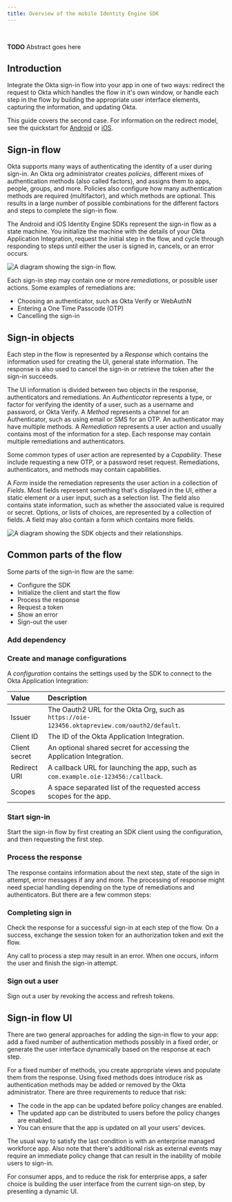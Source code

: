 ```yaml
---
title: Overview of the mobile Identity Engine SDK
---
```


<!-- <div class="oie-embedded-sdk"> -->

<ApiLifecycle access="ie" /><br>

**TODO** Abstract goes here

## Introduction

Integrate the Okta sign-in flow into your app in one of two ways: redirect the request to Okta which handles the flow in it's own window, or handle each step in the flow by building the appropriate user interface elements, capturing the information, and updating Okta.

This guide covers the second case. For information on the redirect model, see the quickstart for [Android](/docs/guides/sign-into-mobile-app-redirect/android/main/) or [iOS](/docs/guides/sign-into-mobile-app-redirect/ios/main/).

## Sign-in flow

Okta supports many ways of authenticating the identity of a user during sign-in. An Okta org administrator creates _policies_, different mixes of authentication methods (also called factors), and assigns them to apps, people, groups, and more. Policies also configure how many authentication methods are required (multifactor), and which methods are optional. This results in a large number of possible combinations for the different factors and steps to complete the sign-in flow.

The Android and iOS Identity Engine SDKs represent the sign-in flow as a state machine. You initialize the machine with the details of your Okta Application Integration, request the initial step in the flow, and cycle through responding to steps until either the user is signed in, cancels, or an error occurs.

<div class="common-image-format">

![A diagram showing the sign-in flow.](/img/mobile-sdk/mobile-idx-basic-flow.png "A diagram that shows the sign-in flow.")

</div>

Each sign-in step may contain one or more _remediations_, or possible user actions. Some examples of remediations are:

- Choosing an authenticator, such as Okta Verify or WebAuthN
- Entering a One Time Passcode (OTP)
- Cancelling the sign-in

## Sign-in objects

Each step in the flow is represented by a _Response_ which contains the information used for creating the UI, general state information. The response is also used to cancel the sign-in or retrieve the token after the sign-in succeeds.

The UI information is divided between two objects in the response, authenticators and remediations. An _Authenticator_ represents a type, or factor for verifying the identity of a user, such as a username and password, or Okta Verify. A _Method_ represents a channel for an Authenticator, such as using email or SMS for an OTP. An authenticator may have multiple methods. A _Remediation_ represents a user action and usually contains most of the information for a step. Each response may contain multiple remediations and authenticators.

Some common types of user action are represented by a _Capability_. These include requesting a new OTP, or a password reset request. Remediations, authenticators, and methods may contain capabilities.

A _Form_ inside the remediation represents the user action in a collection of _Fields_. Most fields represent something that's displayed in the UI, either a static element or a user input, such as a selection list. The field also contains state information, such as whether the associated value is required or secret. Options, or lists of choices, are represented by a collection of fields. A field may also contain a form which contains more fields.

<div class="common-image-format">

![A diagram showing the SDK objects and their relationships.](/img/mobile-sdk/mobile-idx-objects.png "A diagram that shows the SDK objects for the sign in flow and the relationships between them.")

</div>

## Common parts of the flow

Some parts of the sign-in flow are the same:

- Configure the SDK
- Initialize the client and start the flow
- Process the response
- Request a token
- Show an error
- Sign-out the user

### Add dependency

<StackSnippet snippet="adddependency" />

### Create and manage configurations

A _configuration_ contains the settings used by the SDK to connect to the Okta Application Integration:

| Value         | Description                                                                                   |
| :------------ | :-------------------------------------------------------------------------------------------- |
| Issuer        | The Oauth2 URL for the Okta Org, such as `https://oie-123456.oktapreview.com/oauth2/default`. |
| Client ID     | The ID of the Okta Application Integration.                                                   |
| Client secret | An optional shared secret for accessing the Application Integration.   <!-- I don't think this is needed in native apps due to PKCE -->                       |
| Redirect URI  | A callback URL for launching the app, such as `com.example.oie-123456:/callback`.             |
| Scopes        | A space separated list of the requested access scopes for the app.                            |

<StackSnippet snippet="loadingaconfiguration" />

<!-- ANDROID: load from properties file, see the dynamic-app for an exmaple -->
<!-- iOS: using the plist (configuring and loading from), load from code -->

### Start sign-in

Start the sign-in flow by first creating an SDK client using the configuration, and then requesting the first step.

<StackSnippet snippet="initializingsdksession" />

<!-- ANDROID: See dynamic app for an example -->
<!-- iOS: see my sample code -->

### Process the response

The response contains information about the next step, state of the sign in attempt, error messages if any and more. The processing of response might need special handling depending on the type of remediations and authenticators. But there are a few common steps:

<StackSnippet snippet="processresponse" />

### Completing sign in

Check the response for a successful sign-in at each step of the flow. On a success, exchange the session token for an authorization token and exit the flow.

<StackSnippet snippet="gettingatoken" />

Any call to process a step may result in an error. When one occurs, inform the user and finish the sign-in attempt.

<StackSnippet snippet="signinerror" />

### Sign out a user

Sign out a user by revoking the access and refresh tokens.

<StackSnippet snippet="signingout" />

## Sign-in flow UI

There are two general approaches for adding the sign-in flow to your app: add a fixed number of authentication methods possibly in a fixed order, or generate the user interface dynamically based on the response at each step.

For a fixed number of methods, you create appropriate views and populate them from the response. Using fixed methods does introduce risk as authentication methods may be added or removed by the Okta administrator. There are three requirements to reduce that risk:

- The code in the app can be updated before policy changes are enabled.
- The updated app can be distributed to users before the policy changes are enabled.
- You can ensure that the app is updated on all your users' devices.

The usual way to satisfy the last condition is with an enterprise managed workforce app. Also note that there's additional risk as external events may require an immediate policy change that can result in the inability of mobile users to sign-in.

For consumer apps, and to reduce the risk for enterprise apps, a safer choice is building the user interface from the current sign-on step, by presenting a dynamic UI.

<!--
## Process a response

Start each new step by checking the response for a successful login unless an error stops the sign-in. Next process each remediation. In general, the first remediation is the main action, such as enrolling in an authenticator. Other remediations represent optional actions, such as selecting a different authenticator for enrollment. During the flow, there's usually a remediation for cancelling the sign-in attempt.

Messages in a remediation usually indicate a non-fatal issue, such as an incorrect username or password. Display the messages as appropriate.

The type of remediation
capabilities
authenticators
fields
	label
	type - set value or look at options for the choices
	?mutable?
	required
	secret
-->
